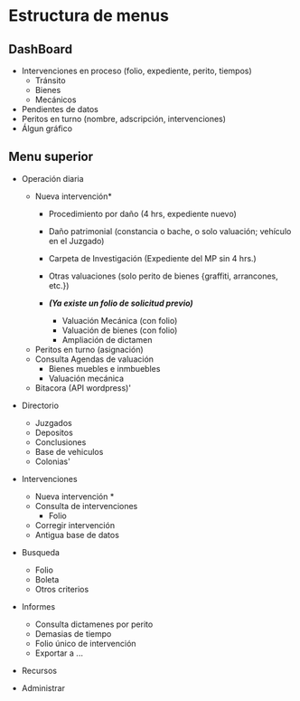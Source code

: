 # Estructura de menus

## DashBoard
- Intervenciones en proceso (folio, expediente, perito, tiempos) 
    * Tránsito
    * Bienes
    * Mecánicos
- Pendientes de datos
- Peritos en turno (nombre, adscripción, intervenciones) 
- Álgun gráfico


## Menu superior
- Operación diaria
    - Nueva intervención*
        * Procedimiento por daño (4 hrs, expediente nuevo)
        * Daño patrimonial (constancia o bache, o solo valuación; vehículo en el Juzgado)
        * Carpeta de Investigación (Expediente del MP sin 4 hrs.) 
        * Otras valuaciones (solo perito de bienes {graffiti, arrancones, etc.})

        * ___(Ya existe un folio de solicitud previo)___
            * Valuación Mecánica (con folio)
            * Valuación de bienes (con folio)
            * Ampliación de dictamen 
    - Peritos en turno (asignación)
    - Consulta Agendas de valuación
        * Bienes muebles e inmbuebles
        * Valuación mecánica
    - Bitacora (API wordpress)'


- Directorio
    - Juzgados
    - Depositos
    - Conclusiones
    - Base de vehiculos
    - Colonias'


- Intervenciones
    - Nueva intervención
        * 
    - Consulta de intervenciones
        * Folio
    - Corregir intervención
    - Antigua base de datos


- Busqueda
    - Folio
    - Boleta
    - Otros criterios


- Informes
    - Consulta dictamenes por perito
    - Demasias de tiempo
    - Folio único de intervención
    - Exportar a ...


- Recursos


- Administrar


